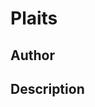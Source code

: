 # Plaits

## Author

<!-- Insert Your Name Here -->

## Description

<!-- Describe your example here -->
